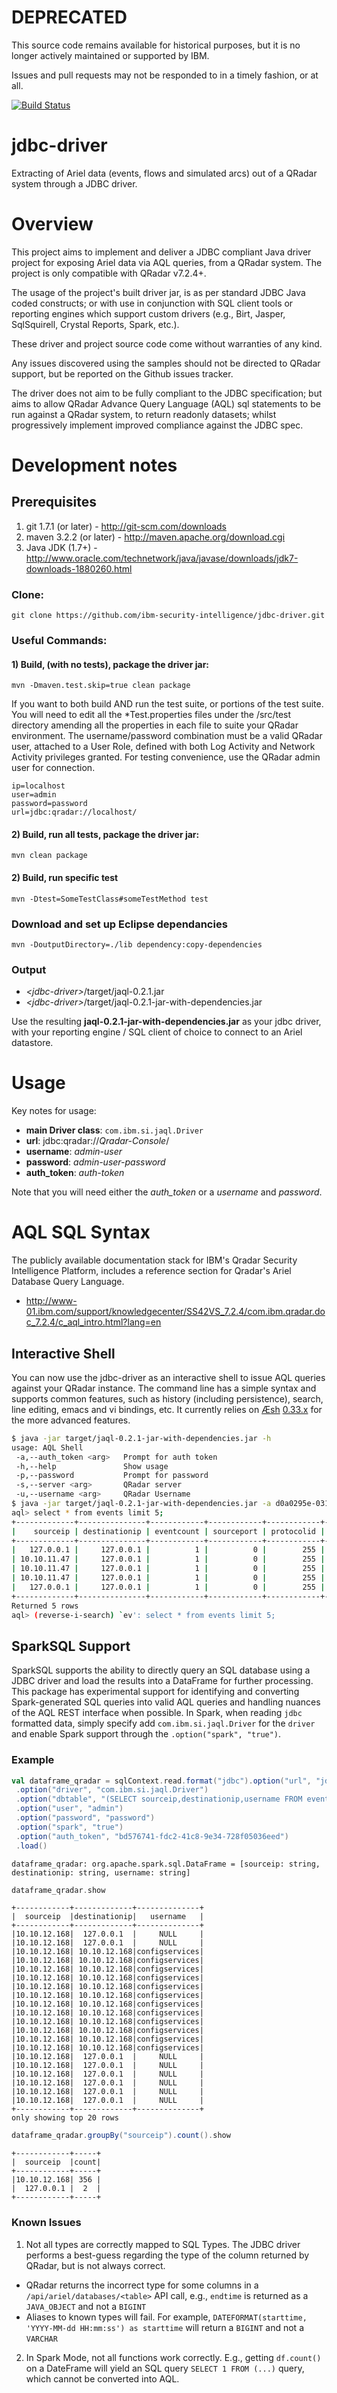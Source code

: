 # DEPRECATED #

This source code remains available for historical purposes, but it is no longer actively maintained or supported by IBM. 

Issues and pull requests may not be responded to in a timely fashion, or at all.

[![Build Status](https://travis.ibm.com/infosec/jdbc-driver.svg?token=Fx3jYFGyqy98EpQ63Kbn&branch=travis)](https://travis.ibm.com/infosec/jdbc-driver)

# jdbc-driver
Extracting of Ariel data (events, flows and simulated arcs) out of a QRadar system through a JDBC driver.

Overview
=======

This project aims to implement and deliver a JDBC compliant Java driver project for exposing Ariel data via AQL queries, from a QRadar system. The project is only compatible with QRadar v7.2.4+.

The usage of the project's built driver jar, is as per standard JDBC Java coded constructs; or with use in conjunction with SQL client tools or reporting engines which support custom drivers (e.g., Birt, Jasper, SqlSquirell, Crystal Reports, Spark, etc.).

These driver and project source code come without warranties of any kind. 

Any issues discovered using the samples should not be directed to QRadar support, but be reported on the Github issues tracker. 

The driver does not aim to be fully compliant to the JDBC specification; but aims to allow QRadar Advance Query Language (AQL) sql statements to be run against a QRadar system, to return readonly datasets; whilst progressively implement improved compliance against the JDBC spec.

Development notes
=============
## Prerequisites

1. git 1.7.1 (or later) - http://git-scm.com/downloads
2. maven 3.2.2 (or later) - http://maven.apache.org/download.cgi
3. Java JDK (1.7+) - http://www.oracle.com/technetwork/java/javase/downloads/jdk7-downloads-1880260.html

### Clone:
```
git clone https://github.com/ibm-security-intelligence/jdbc-driver.git
```

### Useful Commands:

#### 1) Build, (with no tests), package the driver jar:
```
mvn -Dmaven.test.skip=true clean package
```


If you want to both build AND run the test suite, or portions of the test suite. You will need to edit all the *Test.properties files under the <jdbc-driver>/src/test directory amending all the properties in each file to suite your QRadar environment. The username/password combination must be a valid QRadar user, attached to a User Role, defined with both Log Activity and Network Activity privileges granted. For testing convenience, use the QRadar admin user for connection.


```
ip=localhost
user=admin
password=password
url=jdbc:qradar://localhost/
```


#### 2) Build, run all tests, package the driver jar:
```
mvn clean package
```

#### 2) Build, run specific test 
```
mvn -Dtest=SomeTestClass#someTestMethod test 
```

### Download and set up Eclipse dependancies
```
mvn -DoutputDirectory=./lib dependency:copy-dependencies
```

### Output

- _\<jdbc-driver\>_/target/jaql-0.2.1.jar
- _\<jdbc-driver\>_/target/jaql-0.2.1-jar-with-dependencies.jar

Use the resulting **jaql-0.2.1-jar-with-dependencies.jar** as your jdbc driver, with your reporting engine / SQL client of choice to connect to an Ariel datastore.

Usage
=====
Key notes for usage:

- **main Driver class**: `com.ibm.si.jaql.Driver`
- **url**: jdbc:qradar://_Qradar-Console_/
- **username**: _admin-user_
- **password**: _admin-user-password_
- **auth\_token**: _auth-token_

Note that you will need either the _auth_token_ or a _username_ and _password_.

# AQL SQL Syntax
The publicly available documentation stack for IBM's Qradar Security Intelligence Platform, includes a reference section for Qradar's Ariel Database Query Language.

- http://www-01.ibm.com/support/knowledgecenter/SS42VS_7.2.4/com.ibm.qradar.doc_7.2.4/c_aql_intro.html?lang=en 

## Interactive Shell
You can now use the jdbc-driver as an interactive shell to issue AQL queries against your QRadar instance. The command line has a simple syntax and supports common features, such as history (including persistence), search, line editing, emacs and vi bindings, etc. It currently relies on [Æsh](https://github.com/aeshell/aesh) [0.33.x](https://github.com/aeshell/aesh/tree/0.33.x) for the more advanced features.

```bash
$ java -jar target/jaql-0.2.1-jar-with-dependencies.jar -h
usage: AQL Shell
 -a,--auth_token <arg>   Prompt for auth token
 -h,--help               Show usage
 -p,--password           Prompt for password
 -s,--server <arg>       QRadar server
 -u,--username <arg>     QRadar Username
$ java -jar target/jaql-0.2.1-jar-with-dependencies.jar -a d0a0295e-031c-45e3-b6f0-84fe26d74d84
aql> select * from events limit 5;
+-------------+---------------+------------+------------+------------+----------+-------------+---------------+----------+-----------------+----------+-----------+------------+
|    sourceip | destinationip | eventcount | sourceport | protocolid | username | logsourceid |     starttime | category | destinationport |      qid | magnitude | identityip |
+-------------+---------------+------------+------------+------------+----------+-------------+---------------+----------+-----------------+----------+-----------+------------+
|   127.0.0.1 |     127.0.0.1 |          1 |          0 |        255 |     null |          67 | 1485966540068 |    10009 |               0 | 68750085 |         3 |    0.0.0.0 |
| 10.10.11.47 |     127.0.0.1 |          1 |          0 |        255 |     null |          65 | 1485966539906 |     8052 |               0 | 38750003 |         5 |    0.0.0.0 |
| 10.10.11.47 |     127.0.0.1 |          1 |          0 |        255 |     null |          65 | 1485966540003 |     8052 |               0 | 38750003 |         5 |    0.0.0.0 |
| 10.10.11.47 |     127.0.0.1 |          1 |          0 |        255 |     null |          65 | 1485966540003 |     8052 |               0 | 38750003 |         5 |    0.0.0.0 |
|   127.0.0.1 |     127.0.0.1 |          1 |          0 |        255 |     null |          67 | 1485966540068 |    10009 |               0 | 68750085 |         3 |    0.0.0.0 |
+-------------+---------------+------------+------------+------------+----------+-------------+---------------+----------+-----------------+----------+-----------+------------+
Returned 5 rows
aql> (reverse-i-search) `ev': select * from events limit 5;
```

## SparkSQL Support
SparkSQL supports the ability to directly query an SQL database using a JDBC driver and load the results into a DataFrame for further processing. This package has experimental support for identifying and converting Spark-generated SQL queries into valid AQL queries and handling nuances of the AQL REST interface when possible. In Spark, when reading `jdbc` formatted data, simply specify add `com.ibm.si.jaql.Driver` for the `driver` and enable Spark support through the `.option("spark", "true")`.

### Example
```scala
val dataframe_qradar = sqlContext.read.format("jdbc").option("url", "jdbc:qradar://127.0.0.1:443/")
 .option("driver", "com.ibm.si.jaql.Driver")
 .option("dbtable", "(SELECT sourceip,destinationip,username FROM events)")
 .option("user", "admin")
 .option("password", "password")
 .option("spark", "true")
 .option("auth_token", "bd576741-fdc2-41c8-9e34-728f05036eed")
 .load()
```
```
dataframe_qradar: org.apache.spark.sql.DataFrame = [sourceip: string, destinationip: string, username: string]
```
```scala
dataframe_qradar.show
```
```
+------------+-------------+--------------+
|  sourceip  |destinationip|   username   |
+------------+-------------+--------------+
|10.10.12.168|  127.0.0.1  |     NULL     |
|10.10.12.168|  127.0.0.1  |     NULL     |
|10.10.12.168| 10.10.12.168|configservices|
|10.10.12.168| 10.10.12.168|configservices|
|10.10.12.168| 10.10.12.168|configservices|
|10.10.12.168| 10.10.12.168|configservices|
|10.10.12.168| 10.10.12.168|configservices|
|10.10.12.168| 10.10.12.168|configservices|
|10.10.12.168| 10.10.12.168|configservices|
|10.10.12.168| 10.10.12.168|configservices|
|10.10.12.168| 10.10.12.168|configservices|
|10.10.12.168| 10.10.12.168|configservices|
|10.10.12.168| 10.10.12.168|configservices|
|10.10.12.168| 10.10.12.168|configservices|
|10.10.12.168|  127.0.0.1  |     NULL     |
|10.10.12.168|  127.0.0.1  |     NULL     |
|10.10.12.168|  127.0.0.1  |     NULL     |
|10.10.12.168|  127.0.0.1  |     NULL     |
|10.10.12.168|  127.0.0.1  |     NULL     |
|10.10.12.168|  127.0.0.1  |     NULL     |
+------------+-------------+--------------+
only showing top 20 rows
```
```scala
dataframe_qradar.groupBy("sourceip").count().show
```
```
+------------+-----+
|  sourceip  |count|
+------------+-----+
|10.10.12.168| 356 |
|  127.0.0.1 |  2  |
+------------+-----+
```
### Known Issues
1. Not all types are correctly mapped to SQL Types. The JDBC driver performs a best-guess regarding the type of the column returned by QRadar, but is not always correct.
  - QRadar returns the incorrect type for some columns in a `/api/ariel/databases/<table>` API call, e.g., `endtime` is returned as a `JAVA_OBJECT` and not a `BIGINT`
  - Aliases to known types will fail. For example, `DATEFORMAT(starttime, 'YYYY-MM-dd HH:mm:ss') as starttime` will return a `BIGINT` and not a `VARCHAR`
2. In Spark Mode, not all functions work correctly. E.g., getting `df.count()` on a DateFrame will yield an SQL query `SELECT 1 FROM (...)` query, which cannot be converted into AQL.
